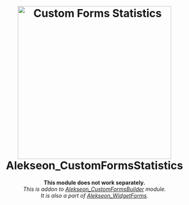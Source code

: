 <h1 align="center">  
<br/>
  <img src="https://i.imgur.com/b2oclHA.png" alt="Custom Forms Statistics" width="400">  
  <br>  
  Alekseon_CustomFormsStatistics
  <br>  
</h1>  
<p align="center">
<strong>This module does not work separately.</strong>
<br>
<i>This is addon to <a href="https://github.com/Alekseon/magento2-custom-forms-builder">Alekseon_CustomFormsBuilder</a> module.</i>
<br>
<i>It is also a part of <a href="https://github.com/Alekseon/magento2-widget-forms">Alekseon_WidgetForms</a>.</i>
<br>
</p>
